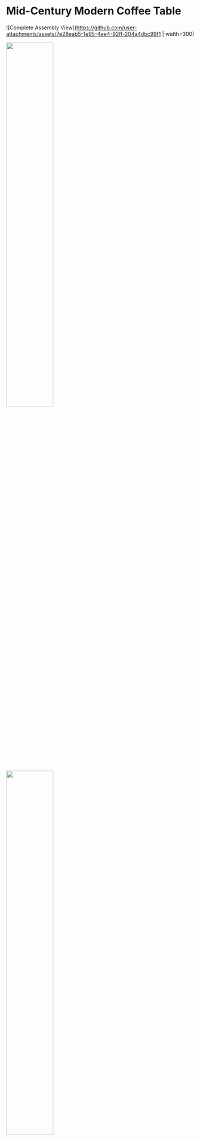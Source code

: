 # Mid-Century Modern Coffee Table

![Complete Assembly View](https://github.com/user-attachments/assets/7e28eab5-1e95-4ee4-92ff-204a4dbc99f1 | width=300)

<img src="https://github.com/user-attachments/assets/7e28eab5-1e95-4ee4-92ff-204a4dbc99f1" width="50%">
<img src="https://github.com/user-attachments/assets/de564b53-5f12-4beb-bf0a-fad653e97a17" width="50%">


OnShape File:
https://cad.onshape.com/documents/a29653978221382fba74e4ce/w/ab2c92e4e56a3a54a8bd86d1/e/6900edb57e4ba09b44bf8efd?renderMode=0&uiState=66f6c7608394655ef3645b15

